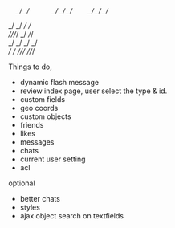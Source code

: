 
      _/_/      _/_/_/    _/_/_/ 
   _/    _/  _/        _/        
  _/_/_/_/  _/          _/_/     
 _/    _/  _/              _/    
_/    _/    _/_/_/  _/_/_/ 

Things to do,
  - dynamic flash message
  - review index page, user select the type & id.
  - custom fields
  - geo coords
  - custom objects
  - friends
  - likes
  - messages
  - chats
  - current user setting
  - acl

optional
  - better chats
  - styles
  - ajax object search on textfields
